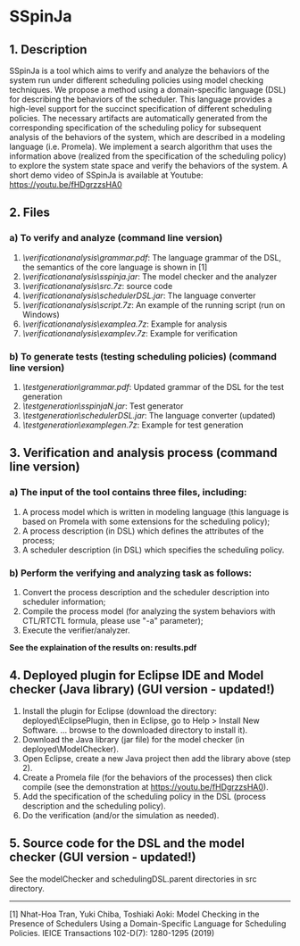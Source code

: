 # **SSpinJa**
## 1. Description
SSpinJa is a tool which aims to verify and analyze the behaviors of the system run under different scheduling policies using model checking techniques. We propose a method using a domain-specific language (DSL) for describing the behaviors of the scheduler. This language provides a high-level support for the succinct specification of different scheduling policies. The necessary artifacts are automatically generated from the corresponding specification of the scheduling policy for subsequent analysis of the behaviors of the system, which are described in a modeling language (i.e. Promela). We implement a search algorithm that uses the information above (realized from the specification of the scheduling policy) to explore the system state space and verify the behaviors of the system.
A short demo video of SSpinJa is available at Youtube: https://youtu.be/fHDgrzzsHA0

## 2. Files
### a) To verify and analyze (command line version)
1. _\verificationanalysis\grammar.pdf_: The language grammar of the DSL, the semantics of the core language is shown in [1]
1. _\verificationanalysis\sspinja.jar_: The model checker and the analyzer
1. _\verificationanalysis\src.7z_: source code
1. _\verificationanalysis\schedulerDSL.jar_: The language converter
1. _\verificationanalysis\script.7z_: An example of the running script (run on Windows)
1. _\verificationanalysis\examplea.7z_: Example for analysis
1. _\verificationanalysis\examplev.7z_: Example for verification



### b) To generate tests (testing scheduling policies) (command line version)
1. _\testgeneration\grammar.pdf_: Updated grammar of the DSL for the test generation
1. _\testgeneration\sspinjaN.jar_: Test generator
1. _\testgeneration\schedulerDSL.jar_: The language converter (updated)
1. _\testgeneration\examplegen.7z_: Example for test generation



## 3. Verification and analysis process (command line version)
### a) The input of the tool contains three files, including:
1. A process model which is written in modeling language (this language is based on Promela with some extensions for the scheduling policy);
1. A process description (in DSL) which defines the attributes of the process;
1. A scheduler description (in DSL) which specifies the scheduling policy.


### b) Perform the verifying and analyzing task as follows:
1. Convert the process description and the scheduler description into scheduler information;
1. Compile the process model (for analyzing the system behaviors with CTL/RTCTL formula, please use "-a" parameter);
1. Execute the verifier/analyzer.

**See the explaination of the results on: results.pdf**

## 4. Deployed plugin for Eclipse IDE and Model checker (Java library) (GUI version - updated!)
1. Install the plugin for Eclipse (download the directory: deployed\EclipsePlugin, then in Eclipse, go to Help > Install New Software. ... browse to the downloaded directory to install it).
1. Download the Java library (jar file) for the model checker (in deployed\ModelChecker).
1. Open Eclipse, create a new Java project then add the library above (step 2).
1. Create a Promela file (for the behaviors of the processes) then click compile (see the demonstration at https://youtu.be/fHDgrzzsHA0).
1. Add the specification of the scheduling policy in the DSL (process description and the scheduling policy).
1. Do the verification (and/or the simulation as needed).

## 5. Source code for the DSL and the model checker (GUI version - updated!)
See the modelChecker and schedulingDSL.parent directories in src directory.

----------------------------------------
[1] Nhat-Hoa Tran, Yuki Chiba, Toshiaki Aoki:
Model Checking in the Presence of Schedulers Using a Domain-Specific Language for Scheduling Policies. IEICE Transactions 102-D(7): 1280-1295 (2019)
